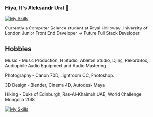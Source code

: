 ### Hiya, It's Aleksandr Ural 👋
[![My Skills](https://skillicons.dev/icons?i=html,css,js,react,mysql,bootstrap,vite,svelte,maven,nodejs,bash,c,codepen,discord,eclipse,figma,git,java,py,linux,linkedin,php,postgres,scala,tailwind,vercel,vscode)](https://skillicons.dev)

Currently a Computer Science student at Royal Holloway University of London
Junior Front End Developer -> Future Full Stack Developer

## Hobbies

Music - Music Production, Fl Studio, Ableton Studio, Djing, RekordBox, Audiophile Audio Equipment and Audio Mastering 

Photography - Canon 70D, Lightroom CC, Photoshop. 

3D Design - Blender, Cinema 4D, Autodesk Maya

Hiking - Duke of Edinburgh, Ras-Al-Khaimah UAE, World Challenge Mongolia 2018

[![My Skills](https://skillicons.dev/icons?i=ableton,blender,ps)](https://skillicons.dev)
